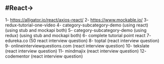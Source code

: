 #React->
-------
1- https://alligator.io/react/axios-react/
2- https://www.mockable.io/
3- redux-tutorial-one-video
4- category-subcategory-demo (using react) (using stub and mockapi both)
5- category-subcategory-demo (using redux) (using stub and mockapi both)
6- complete tutorial point react
7- edureka.co (50 react interview question)
8- toptal (react interview question)
9- onlineinterviewquestions.com (react interview question)
10- tekslate (react interview question)
11- mindmajix (react interview question)
12- codementor (react interview question)